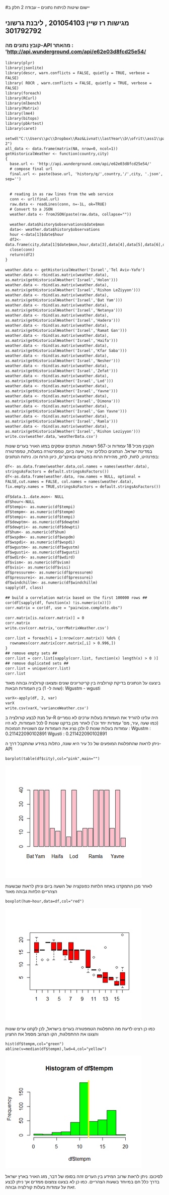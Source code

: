 #יישום שיטות לניתוח נתונים – עבודה 2 חלק ב
## מגישות רז שיין 201054103 , ליבנת גרשוני 301792792 ##
### קובץ נתונים מה-API מהאתר : 'http://api.wunderground.com/api/e62e03d8fcd25e54/ ###

```{r} 
library(plyr)
library(jsonlite)
library(descr, warn.conflicts = FALSE, quietly = TRUE, verbose = FALSE)
library( ROCR , warn.conflicts = FALSE, quietly = TRUE, verbose = FALSE)
library(foreach)
library(RCurl)
library(mlbench)
library(Matrix)
library(lme4)
library(bitops)
library(pbkrtest)
library(caret)

setwd("C:\\Users\\pc\\Dropbox\\Raz&Livnat\\lastYear\\b\\ofrit\\ass1\\part 2")
all_data <- data.frame(matrix(NA, nrow=0, ncol=1))
getHistoricalWeather <- function(country,city)
{
  base.url <- 'http://api.wunderground.com/api/e62e03d8fcd25e54/'
  # compose final url
  final.url <- paste(base.url, 'history/q/',country,'/',city, '.json', sep='')
  
  
  # reading in as raw lines from the web service
  conn <- url(final.url)
  raw.data <- readLines(conn, n=-1L, ok=TRUE)
  # Convert to a JSON
  weather.data <- fromJSON(paste(raw.data, collapse=""))
  
  weather.data$history$observations$date$mon
  data<- weather.data$history$observations
  hour <-data[1]$date$hour
  df2<-data.frame(city,data[1]$date$mon,hour,data[3],data[4],data[5],data[6],data[7],data[8],data[9],data[10],data[11],data[12],data[14],data[15],data[16],data[17],data[18])
  close(conn)
  return(df2)
}

weather.data <- getHistoricalWeather('Israel','Tel Aviv-Yafo')
weather.data <- rbind(as.matrix(weather.data), as.matrix(getHistoricalWeather('Israel','Holon')))
weather.data <- rbind(as.matrix(weather.data), as.matrix(getHistoricalWeather('Israel','Rishon LeZiyyon')))
weather.data <- rbind(as.matrix(weather.data), as.matrix(getHistoricalWeather('Israel','Bat Yam')))
weather.data <- rbind(as.matrix(weather.data), as.matrix(getHistoricalWeather('Israel','Netanya')))
weather.data <- rbind(as.matrix(weather.data), as.matrix(getHistoricalWeather('Israel','Hadera')))
weather.data <- rbind(as.matrix(weather.data), as.matrix(getHistoricalWeather('Israel','Ramat Gan')))
weather.data <- rbind(as.matrix(weather.data), as.matrix(getHistoricalWeather('Israel','Haifa')))
weather.data <- rbind(as.matrix(weather.data), as.matrix(getHistoricalWeather('Israel','Kfar Saba')))
weather.data <- rbind(as.matrix(weather.data), as.matrix(getHistoricalWeather('Israel','Nesher')))
weather.data <- rbind(as.matrix(weather.data), as.matrix(getHistoricalWeather('Israel','Zefat')))
weather.data <- rbind(as.matrix(weather.data), as.matrix(getHistoricalWeather('Israel','Lod')))
weather.data <- rbind(as.matrix(weather.data), as.matrix(getHistoricalWeather('Israel','Yavne')))
weather.data <- rbind(as.matrix(weather.data), as.matrix(getHistoricalWeather('Israel','Dimona')))
weather.data <- rbind(as.matrix(weather.data), as.matrix(getHistoricalWeather('Israel','Gan Yavne')))
weather.data <- rbind(as.matrix(weather.data), as.matrix(getHistoricalWeather('Israel','Ramla')))
weather.data <- rbind(as.matrix(weather.data), as.matrix(getHistoricalWeather('Israel','Rishon Leziyyon')))
write.csv(weather.data,'weatherData.csv')

```

הקובץ מכיל 18 עמודות וכ-567 רשומות. הנתונים עוסקים במזג האויר בערים שונות במדינת ישראל.
הנתונים כוללים: עיר, שעה ביום, טמפרטורה במעלות, טמפרטורה בפרנהיט, לחות, לחץ, מהירות הרוח במטרים ובאינצ'ים, כיוון הרוח וכו.
ניתוח הנתונים:

```{r} 
df<- as.data.frame(weather.data,col.names = names(weather.data), stringsAsFactors = default.stringsAsFactors())
df<-as.data.frame(weather.data, row.names = NULL, optional = FALSE,cut.names = FALSE, col.names = names(weather.data), fix.empty.names = TRUE,stringsAsFactors = default.stringsAsFactors())

df$data.1..date.mon<- NULL
df$hour<-NULL
df$tempi<- as.numeric(df$tempi)
df$tempm<- as.numeric(df$tempm)
df$tempi<- as.numeric(df$tempi)
df$dewptm<- as.numeric(df$dewptm)
df$dewpti<- as.numeric(df$dewpti)
df$hum<- as.numeric(df$hum)
df$wspdm<- as.numeric(df$wspdm)
df$wspdi<- as.numeric(df$wspdi)
df$wgustm<- as.numeric(df$wgustm)
df$wgusti<- as.numeric(df$wgusti)
df$wdird<- as.numeric(df$wdird)
df$vism<- as.numeric(df$vism)
df$visi<- as.numeric(df$visi)
df$pressurem<- as.numeric(df$pressurem)
df$pressurei<- as.numeric(df$pressurei)
df$windchillm<- as.numeric(df$windchillm)
sapply(df, class)

## build a correlation matrix based on the first 100000 rows ##
cor(df[sapply(df, function(x) !is.numeric(x))])
corr.matrix = cor(df, use = "pairwise.complete.obs")

corr.matrix[is.na(corr.matrix)] = 0
corr.matrix
write.csv(corr.matrix,'corrMatrixWeather.csv')

corr.list = foreach(i = 1:nrow(corr.matrix)) %do% {
  rownames(corr.matrix[corr.matrix[,i] > 0.996,])
}
## remove empty sets ##
corr.list = corr.list[sapply(corr.list, function(x) length(x) > 0 )]
## remove duplicated sets ##
corr.list = unique(corr.list)
corr.list

```


ביצענו על הנתונים בדיקת קורולציה בין קריטריונים שונים ומצאנו קורולציה גבוהה מאוד (שווה ל- 1) בין העמודות הבאות: 
Wgustm - wgusti

```{r} 
varX<-apply(df, 2, var)
varX
write.csv(varX,'varianceWeather.csv')

```

על מנת לבצע קורולציה ב-R היה עלינו להוריד את העמודות בעלות ערכים לא נומריים (כמו שעה ,עיר, מס' עמודות יחד וכו')
לאחר מכן בדקנו שונות 0 לכל העמודות, לא היו עמודות בעלות שונות 0 ולכן נציג את העמודות עם השונויות הנמוכות :
Wgustm :  0.211422090102891
Wgusti : 0.211422090102891

ניתן לראות שהתפלגות המופעים של כל עיר היא שונה, כתלות במידע שהתקבל דרך ה-API

```{r} 
barplot(table(df$city),col="pink",main="")

```


![alt text](https://github.com/razshain/Ex2B/blob/master/city.png "p1")


לאחר מכן התמקדנו באחוז הלחות כפונקציה של השעה ביום וניתן לראות שבשעות הצהריים הלחות גבוהה מאוד
```{r} 
boxplot(hum~hour,data=df,col="red")

```

![alt text](https://github.com/razshain/Ex2B/blob/master/hum.png "p2")


כמו כן רצינו לדעת מה התפלגות הטמפטורה בערים בישראל, לכן לקחנו ערים שונות והצגנו את ההתפלגות, הקו הצהוב מסמל את החציון

```{r} 
hist(df$tempm,col="green")
abline(v=median(df$tempm),lwd=4,col="yellow")

```

![alt text](https://github.com/razshain/Ex2B/blob/master/temp.png "p3")


לסיכום: ניתן לראות שרוב המידע בין הערים זהה בסופו של דבר, מזג האויר בארץ ישראל בדרך כלל חם במיוחד בשעות הצהריים. כמו כן לא בצענו צמצום ממדים אך ניתן לבצע זאת על עמודות בעלות קורלציה גבוהה.


